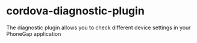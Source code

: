 cordova-diagnostic-plugin
=========================

The diagnostic plugin allows you to check different device settings in your PhoneGap application
